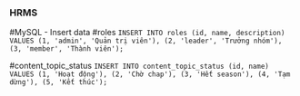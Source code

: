 ### HRMS

#MySQL - Insert data
#roles
`INSERT INTO roles (id, name, description) VALUES
 (1, 'admin', 'Quản trị viên'),
 (2, 'leader', 'Trưởng nhóm'),
 (3, 'member', 'Thành viên');`

#content_topic_status
`INSERT INTO content_topic_status (id, name) VALUES
 (1, 'Hoạt động'),
 (2, 'Chờ chap'),
 (3, 'Hết season'),
 (4, 'Tạm dừng'),
 (5, 'Kết thúc');`